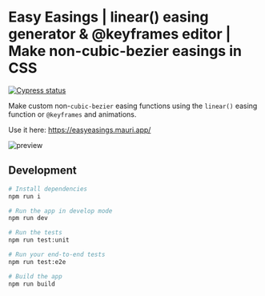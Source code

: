 # Easy Easings | linear() easing generator & @keyframes editor | Make non-cubic-bezier easings in CSS

[![Cypress status](https://img.shields.io/endpoint?url=https://dashboard.cypress.io/badge/simple/x4o3zk/main&style=flat&logo=cypress)](https://dashboard.cypress.io/projects/x4o3zk/runs)

Make custom non-`cubic-bezier` easing functions using the `linear()` easing function or `@keyframes` and animations.

Use it here:
<https://easyeasings.mauri.app/>

![preview](https://github.com/mauriciabad/custom-easings-with-keyframes/assets/12821361/c3104760-c7ad-4223-ac05-16ba2451e905)

## Development

```zsh
# Install dependencies
npm run i

# Run the app in develop mode
npm run dev

# Run the tests
npm run test:unit

# Run your end-to-end tests
npm run test:e2e

# Build the app
npm run build
```
